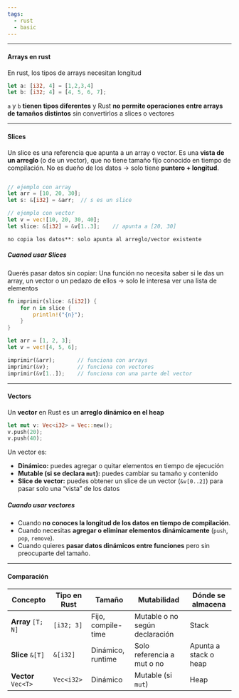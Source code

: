 ```yaml
---
tags:
  - rust
  - basic
---
```

---

#### Arrays en rust
En rust, los tipos de arrays necesitan longitud

```rust
let a: [i32, 4] = [1,2,3,4]
let b: [i32; 4] = [4, 5, 6, 7];
```
`a` y `b` **tienen tipos diferentes** y Rust **no permite operaciones entre arrays de tamaños distintos** sin convertirlos a slices o vectores

---
#### Slices

Un slice es una referencia que apunta a un array o vector.
Es una **vista de un arreglo** (o de un vector), que no tiene tamaño fijo conocido en tiempo de compilación.
No es dueño de los datos → solo tiene **puntero + longitud**.

```rust

// ejemplo con array
let arr = [10, 20, 30];
let s: &[i32] = &arr;  // s es un slice

// ejemplo con vector
let v = vec![10, 20, 30, 40];
let slice: &[i32] = &v[1..3];    // apunta a [20, 30]
```
`no copia los datos**: solo apunta al arreglo/vector existente`

##### Cuanod usar Slices

Querés pasar datos sin copiar:
Una función no necesita saber si le das un array, un vector o un pedazo de ellos → solo le interesa ver una lista de elementos

```rust
fn imprimir(slice: &[i32]) {
    for n in slice {
        println!("{n}");
    }
}

let arr = [1, 2, 3];
let v = vec![4, 5, 6];

imprimir(&arr);       // funciona con arrays
imprimir(&v);         // funciona con vectores
imprimir(&v[1..]);    // funciona con una parte del vector
```

---

#### Vectors

Un **vector** en Rust es un **arreglo dinámico en el heap**
```rust
let mut v: Vec<i32> = Vec::new();
v.push(20);
v.push(40);
```

Un vector es:
-  **Dinámico:** puedes agregar o quitar elementos en tiempo de ejecución
-  **Mutable (si se declara `mut`):** puedes cambiar su tamaño y contenido
-  **Slice de vector:** puedes obtener un slice de un vector (`&v[0..2]`) para pasar solo una “vista” de los datos

##### Cuando usar vectores

-  Cuando **no conoces la longitud de los datos en tiempo de compilación**.
-  Cuando necesitas **agregar o eliminar elementos dinámicamente** (`push`, `pop`, `remove`).
-  Cuando quieres **pasar datos dinámicos entre funciones** pero sin preocuparte del tamaño.


---

#### Comparación

|Concepto|Tipo en Rust|Tamaño|Mutabilidad|Dónde se almacena|
|---|---|---|---|---|
|**Array** `[T; N]`|`[i32; 3]`|Fijo, compile-time|Mutable o no según declaración|Stack|
|**Slice** `&[T]`|`&[i32]`|Dinámico, runtime|Solo referencia a mut o no|Apunta a stack o heap|
|**Vector** `Vec<T>`|`Vec<i32>`|Dinámico|Mutable (si `mut`)|Heap|